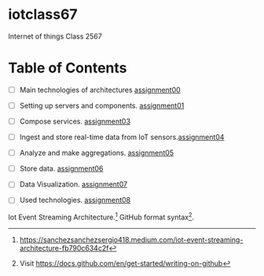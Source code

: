 # iotclass67
Internet of things Class 2567

# Table of Contents

- [ ] Main technologies of architectures [assignment00](/assignment00/architecture.md#main-technologies-of-architecture)
- [ ] Setting up servers and components. [assignment01](/assignment01/)
- [ ] Compose services. [assignment03](/assignment03/01-ingest.md)
- [ ] Ingest and store real-time data from IoT sensors.[assignment04](/assignment04/01-iot-sensor.md)
- [ ] Analyze and make aggregations. [assignment05](/assignment05/01-analyze.md)
- [ ] Store data. [assignment06](/assignment06/01-storedata.md)
- [ ] Data Visualization.  [assignment07](/assignment07/01-visualization.md)
- [ ] Used technologies. [assignment08](/assignment08/01-used-technology.md)


Iot Event Streaming Architecture.[^1]
GitHub format syntax[^2].

[^1]: https://sanchezsanchezsergio418.medium.com/iot-event-streaming-architecture-fb790c634c2f
[^2]: Visit https://docs.github.com/en/get-started/writing-on-github